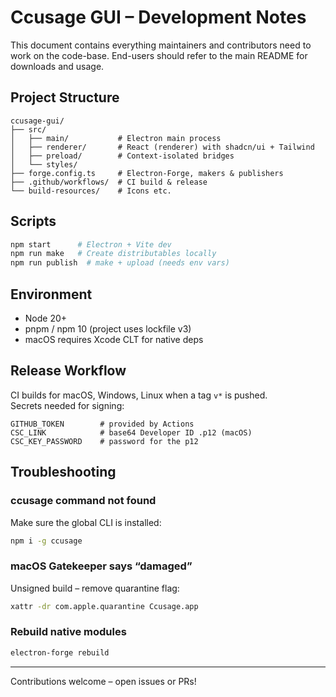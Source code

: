 # Ccusage GUI – Development Notes

This document contains everything maintainers and contributors need to work on the code-base. End-users should refer to the main README for downloads and usage.

## Project Structure

```text
ccusage-gui/
├── src/
│   ├── main/           # Electron main process
│   ├── renderer/       # React (renderer) with shadcn/ui + Tailwind
│   ├── preload/        # Context-isolated bridges
│   └── styles/
├── forge.config.ts     # Electron-Forge, makers & publishers
├── .github/workflows/  # CI build & release
└── build-resources/    # Icons etc.
```

## Scripts

```bash
npm start      # Electron + Vite dev
npm run make   # Create distributables locally
npm run publish  # make + upload (needs env vars)
```

## Environment

* Node 20+
* pnpm / npm 10 (project uses lockfile v3)
* macOS requires Xcode CLT for native deps

## Release Workflow

CI builds for macOS, Windows, Linux when a tag `v*` is pushed.  
Secrets needed for signing:

```
GITHUB_TOKEN        # provided by Actions
CSC_LINK            # base64 Developer ID .p12 (macOS)
CSC_KEY_PASSWORD    # password for the p12
```

## Troubleshooting

### ccusage command not found
Make sure the global CLI is installed:
```bash
npm i -g ccusage
```

### macOS Gatekeeper says “damaged”
Unsigned build – remove quarantine flag:
```bash
xattr -dr com.apple.quarantine Ccusage.app
```

### Rebuild native modules
```bash
electron-forge rebuild
```

---

Contributions welcome – open issues or PRs!
